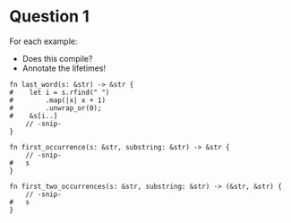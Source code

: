 # Question 1

For each example:
- Does this compile?
- Annotate the lifetimes!

```rust,ignore
fn last_word(s: &str) -> &str {
#    let i = s.rfind(" ")
#        .map(|x| x + 1)
#        .unwrap_or(0);
#    &s[i..]
    // -snip-
}
```

```rust,ignore
fn first_occurrence(s: &str, substring: &str) -> &str {
    // -snip-
#   s
}
```

```rust,ignore
fn first_two_occurrences(s: &str, substring: &str) -> (&str, &str) {
    // -snip-
#   s
}
```
